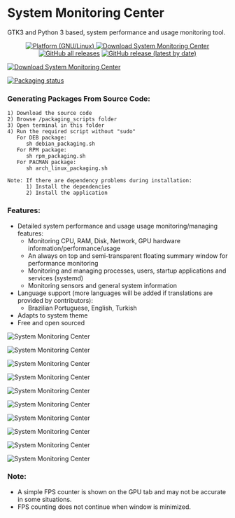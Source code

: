 # System Monitoring Center

GTK3 and Python 3 based, system performance and usage monitoring tool.


<p align="center">
<a href="https://github.com/hakandundar34coding/system-monitoring-center/releases"><img alt="Platform (GNU/Linux)" src="https://img.shields.io/badge/platform-GNU/Linux-blue.svg"/>
</a>
<a href="https://github.com/hakandundar34coding/system-monitoring-center/releases"><img alt="Download System Monitoring Center" src="https://img.shields.io/sourceforge/dt/system-monitoring-center.svg" ></a>
</a>
<a href="https://github.com/hakandundar34coding/system-monitoring-center/releases"><img alt="GitHub all releases" src="https://img.shields.io/github/downloads/hakandundar34coding/system-monitoring-center/total"></a>
</a>
<a href="https://github.com/hakandundar34coding/system-monitoring-center/releases"><img alt="GitHub release (latest by date)" src="https://img.shields.io/github/v/release/hakandundar34coding/system-monitoring-center"></a>
</a>
</p>


<a href="https://github.com/hakandundar34coding/system-monitoring-center/releases"><img alt="Download System Monitoring Center" src="https://img.shields.io/badge/Download%20Now-Debian%20|%20RPM%20|%20pacman-brightgreen?style=for-the-badge"></a>
</a>

<a href="https://repology.org/project/system-monitoring-center/versions">
    <img src="https://repology.org/badge/vertical-allrepos/system-monitoring-center.svg" alt="Packaging status">
</a>

### Generating Packages From Source Code:
```
1) Download the source code
2) Browse /packaging_scripts folder
3) Open terminal in this folder
4) Run the required script without "sudo"
   For DEB package:
      sh debian_packaging.sh
   For RPM package:
      sh rpm_packaging.sh
   For PACMAN package:
      sh arch_linux_packaging.sh

Note: If there are dependency problems during installation:
      1) Install the dependencies 
      2) Install the application
```

### Features:
* Detailed system performance and usage usage monitoring/managing features:
    * Monitoring CPU, RAM, Disk, Network, GPU hardware information/performance/usage
    * An always on top and semi-transparent floating summary window for performance monitoring
    * Monitoring and managing processes, users, startup applications and services (systemd)
    * Monitoring sensors and general system information
* Language support (more languages will be added if translations are provided by contributors):
    * Brazilian Portuguese, English, Turkish
* Adapts to system theme
* Free and open sourced



![System Monitoring Center](screenshots/cpu_tab_dark_system_theme.png)

![System Monitoring Center](screenshots/cpu_tab_white_system_theme.png)

![System Monitoring Center](screenshots/cpu_tab_per_core_dark_system_theme.png)

![System Monitoring Center](screenshots/network_tab_dark_system_theme.png)

![System Monitoring Center](screenshots/gpu_tab_dark_system_theme.png)

![System Monitoring Center](screenshots/sensors_tab_dark_system_theme.png)

![System Monitoring Center](screenshots/processes_list_view_dark_system_theme.png)

![System Monitoring Center](screenshots/startup_tab_dark_system_theme.png)

![System Monitoring Center](screenshots/services_tab_dark_system_theme.png)

![System Monitoring Center](screenshots/system_tab_dark_system_theme.png)


### Note:
* A simple FPS counter is shown on the GPU tab and may not be accurate in some situations.
* FPS counting does not continue when window is minimized.

